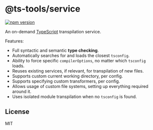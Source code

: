 # @ts-tools/service

[![npm version](https://img.shields.io/npm/v/@ts-tools/service.svg)](https://www.npmjs.com/package/@ts-tools/service)

An on-demand [TypeScript](https://www.typescriptlang.org/) transpilation service.

Features:

- Full syntactic and semantic **type checking**.
- Automatically searches for and loads the closest `tsconfig`.
- Ability to force specific `compilerOptions`, no matter which `tsconfig` loads.
- Reuses existing services, if relevant, for transpilation of new files.
- Supports custom current working directory, per config.
- Supports specifying custom transformers, per config.
- Allows usage of custom file systems, setting up everything required around it.
- Uses isolated module transpilation when no `tsconfig` is found.

## License

MIT
